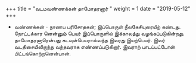 ﻿+++
title = "வடமவண்ணக்கன் தாமோதரனார்  "
weight = 1
date = "2019-05-12"
+++


-  வண்ணக்கன் - நாணய பரிசோதகன்; இப்பொருள் நீலகேசியுரையிற் கண்டது. நோட்டக்கார னென்னும் பெயர் இப்பொருளில் இக்காலத்து வழங்கப்படுகின்றது. தாமோதரனாரென்பது கடவுள்பெயரால்வந்த இவரது இயற்பெயர். இவர் வடதிசையிலிருந்து வந்தவராக எண்ணப்படுகிறார். இவராற் பாடப்பட்டோன் பிட்டங்கொற்றனென்பான். 
  

